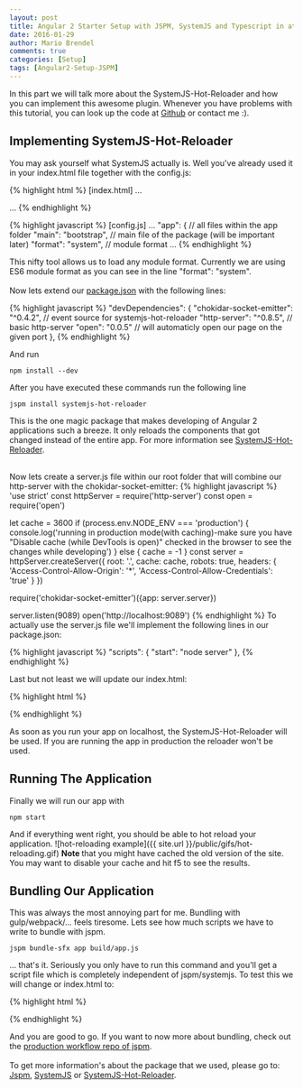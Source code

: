 ```yaml
---
layout: post
title: Angular 2 Starter Setup with JSPM, SystemJS and Typescript in atom (Part 2)
date: 2016-01-29
author: Mario Brendel
comments: true
categories: [Setup]
tags: [Angular2-Setup-JSPM]
---
```

In this part we will talk more about the SystemJS-Hot-Reloader and how you can implement this awesome plugin.
Whenever you have problems with this tutorial, you can look up the code at [Github](https://github.com/MarioBrendel/Angular2-Jspm-Typescript-Atom-Seed) or contact me :).
<h2>Implementing SystemJS-Hot-Reloader</h2>
You may ask yourself what SystemJS actually is. Well you've already used it in your index.html file together with the config.js:

{% highlight html %}
[index.html]
...
<script>
  System.import('app').then(null, console.error.bind(console));
</script>
...
{% endhighlight %}

{% highlight javascript %}
[config.js]
...
  "app": { // all files within the app folder
  "main": "bootstrap", // main file of the package (will be important later)
  "format": "system", // module format
...
{% endhighlight %}

This nifty tool allows us to load any module format. Currently we are using ES6 module format as you can see in the line "format": "system". <br/><br/>
Now lets extend our [package.json](https://github.com/MarioBrendel/Angular2-Jspm-Typescript-Atom-Seed/blob/master/package.json) with the following lines:

{% highlight javascript %}
"devDependencies": {
    "chokidar-socket-emitter": "^0.4.2", // event source for systemjs-hot-reloader
    "http-server": "^0.8.5",             // basic http-server
    "open": "0.0.5"                      // will automaticly open our page on the given port
},
{% endhighlight %}

And run <pre><code>npm install --dev</pre></code>
After you have executed these commands run the following line
<pre><code>jspm install systemjs-hot-reloader</pre></code>
This is the one magic package that makes developing of Angular 2 applications such a breeze. It only reloads the components that got changed instead of
the entire app. For more information see [SystemJS-Hot-Reloader](https://github.com/capaj/systemjs-hot-reloader). <br/> <br/>

Now lets create a server.js file within our root folder that will combine our http-server with the chokidar-socket-emitter:
{% highlight javascript %}
'use strict'
const httpServer = require('http-server')
const open = require('open')

let cache = 3600
if (process.env.NODE_ENV === 'production') {
  console.log('running in production mode(with caching)-make sure you have "Disable cache (while DevTools is open)" checked in the browser to see the changes while developing')
} else {
  cache = -1
}
const server = httpServer.createServer({
  root: '.',
  cache: cache,
  robots: true,
  headers: {
    'Access-Control-Allow-Origin': '*',
    'Access-Control-Allow-Credentials': 'true'
  }
})

require('chokidar-socket-emitter')({app: server.server})

server.listen(9089)
open('http://localhost:9089')
{% endhighlight %}
To actually use the server.js file we'll implement the following lines in our package.json:

{% highlight javascript %}
"scripts": {
    "start": "node server"
  },
{% endhighlight %}

Last but not least we will update our index.html:

{% highlight html %}
<!doctype html>
<html>
<head>
  <title>My First Angular2 App</title>
  <script src="node_modules/angular2/bundles/angular2-polyfills.min.js"></script>
  <script src="jspm_packages/system.js"></script>
  <script src="config.js"></script>
</head>
<body>
  <app></app>
  <script>
    var readyForMainLoad
    if (location.origin.match(/localhost/)) {
      System.trace = true
      readyForMainLoad = System.import('systemjs-hot-reloader').then(function(HotReloader){
        hr = new HotReloader.default('http://localhost:9089');
      });
    }
    Promise.resolve(readyForMainLoad).then(function() {
      System.import("app").then(function(){ console.log("running") });
    });
  </script>
</body>
</html>
{% endhighlight %}

As soon as you run your app on localhost, the SystemJS-Hot-Reloader will be used. If you are running
the app in production the reloader won't be used.<br/>
<h2>Running The Application</h2>
Finally we will run our app with
<pre><code>npm start</pre></code>
And if everything went right, you should be able to hot reload your application.
![hot-reloading example]({{ site.url }}/public/gifs/hot-reloading.gif)
<b>Note </b>that you might have cached the old version of the site. You may want to disable your cache and hit f5 to see the results.
<h2>Bundling Our Application</h2>
This was always the most annoying part for me. Bundling with gulp/webpack/... feels tiresome. Lets see how much scripts we have to write to bundle
with jspm.
 <pre><code>jspm bundle-sfx app build/app.js</pre></code>
... that's it. Seriously you only have to run this command and you'll get a script file which is completely independent of jspm/systemjs.
To test this we will change or index.html to:

{% highlight html %}
<!doctype html>
<html>
<head>
  <title>My First Angular2 App</title>
  <script src="node_modules/angular2/bundles/angular2-polyfills.min.js"></script>
  <script src="jspm_packages/system.js"></script>
  <script src="config.js"></script>
</head>
<body>
  <app></app>
  <script src="build/app.js"></script>
</body>
</html>
{% endhighlight %}

And you are good to go. If you want to now more about bundling, check out the [production workflow repo of jspm](https://github.com/jspm/jspm-cli/blob/master/docs/production-workflows.md).
<br/><br/>To get more information's about the package that we used, please go to: [Jspm](http://jspm.io/), [SystemJS](https://github.com/systemjs/systemjs) or [SystemJS-Hot-Reloader](https://github.com/capaj/systemjs-hot-reloader).
